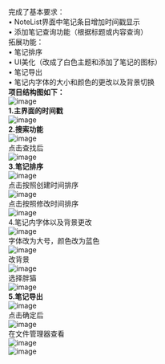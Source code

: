 完成了基本要求：    
• NoteList界面中笔记条目增加时间戳显示    
• 添加笔记查询功能（根据标题或内容查询）    
拓展功能：    
• 笔记排序    
• UI美化（改成了白色主题和添加了笔记的图标）    
• 笔记导出    
• 笔记内字体的大小和颜色的更改以及背景切换    
**项目结构图如下：**      
![image](NotePad_new-master/1.png)      
**1.主界面的时间戳**    
![image](NotePad_new-master/2.png)    
**2.搜索功能**    
![image](NotePad_new-master/3.png)    
点击查找后    
![image](NotePad_new-master/4.png)    
**3.笔记排序**    
![image](NotePad_new-master/5.png)    
点击按照创建时间排序    
![image](NotePad_new-master/6.png)    
点击按照修改时间排序    
![image](NotePad_new-master/7.png)    
4.笔记内字体以及背景更改    
![image](NotePad_new-master/8.png)    
字体改为大号，颜色改为蓝色    
![image](NotePad_new-master/9.png)    
改背景    
![image](NotePad_new-master/10.png)    
选择胖猫    
![image](NotePad_new-master/11.png)    
**5.笔记导出**    
![image](NotePad_new-master/12.png)    
点击确定后    
![image](NotePad_new-master/13.png)    
在文件管理器查看    
![image](NotePad_new-master/14.png)    
![image](NotePad_new-master/15.png)    
